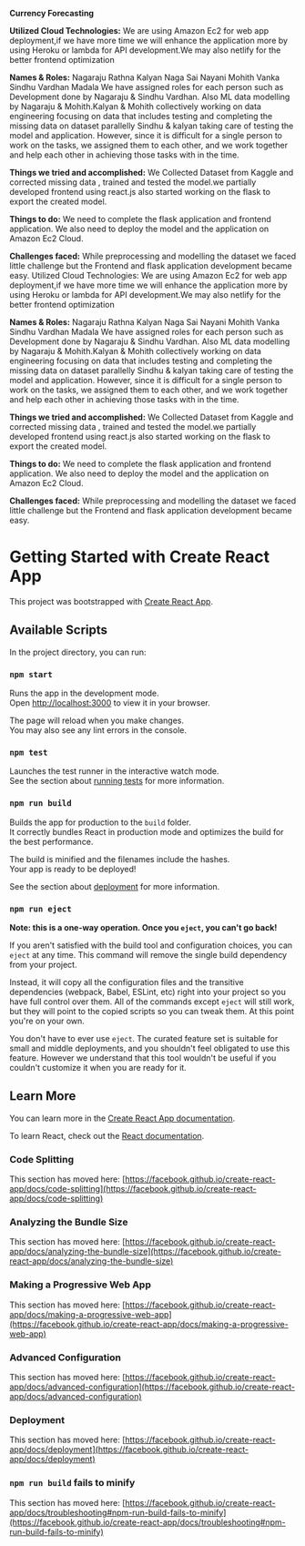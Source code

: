 **Currency Forecasting**


**Utilized Cloud Technologies:**
We are using Amazon Ec2 for web app deployment,if we have more time we
will enhance the application more by using Heroku or lambda for API
development.We may also netlify for the better frontend optimization

**Names & Roles:**
Nagaraju Rathna
Kalyan Naga Sai Nayani
Mohith Vanka
Sindhu Vardhan Madala
We have assigned roles for each person such as Development done by Nagaraju
& Sindhu Vardhan. Also ML data modelling by Nagaraju & Mohith.Kalyan &
Mohith collectively working on data engineering focusing on data that includes
testing and completing the missing data on dataset parallelly Sindhu & kalyan
taking care of testing the model and application. However, since it is difficult for
a single person to work on the tasks, we assigned them to each other, and we work
together and help each other in achieving those tasks with in the time.

**Things we tried and accomplished:**
We Collected Dataset from Kaggle and corrected missing data , trained and tested
the model.we partially developed frontend using react.js also started working on
the flask to export the created model.

**Things to do:**
We need to complete the flask application and frontend application. We also need
to deploy the model and the application on Amazon Ec2 Cloud.

**Challenges faced:**
While preprocessing and modelling the dataset we faced little challenge but the
Frontend and flask application development became easy.
Utilized Cloud Technologies:
We are using Amazon Ec2 for web app deployment,if we have more time we
will enhance the application more by using Heroku or lambda for API
development.We may also netlify for the better frontend optimization

**Names & Roles:**
Nagaraju Rathna
Kalyan Naga Sai Nayani
Mohith Vanka
Sindhu Vardhan Madala
We have assigned roles for each person such as Development done by Nagaraju
& Sindhu Vardhan. Also ML data modelling by Nagaraju & Mohith.Kalyan &
Mohith collectively working on data engineering focusing on data that includes
testing and completing the missing data on dataset parallelly Sindhu & kalyan
taking care of testing the model and application. However, since it is difficult for
a single person to work on the tasks, we assigned them to each other, and we work
together and help each other in achieving those tasks with in the time.

**Things we tried and accomplished:**
We Collected Dataset from Kaggle and corrected missing data , trained and tested
the model.we partially developed frontend using react.js also started working on
the flask to export the created model.

**Things to do:**
We need to complete the flask application and frontend application. We also need
to deploy the model and the application on Amazon Ec2 Cloud.

**Challenges faced:**
While preprocessing and modelling the dataset we faced little challenge but the
Frontend and flask application development became easy.

# Getting Started with Create React App

This project was bootstrapped with [Create React App](https://github.com/facebook/create-react-app).

## Available Scripts

In the project directory, you can run:

### `npm start`

Runs the app in the development mode.\
Open [http://localhost:3000](http://localhost:3000) to view it in your browser.

The page will reload when you make changes.\
You may also see any lint errors in the console.

### `npm test`

Launches the test runner in the interactive watch mode.\
See the section about [running tests](https://facebook.github.io/create-react-app/docs/running-tests) for more information.

### `npm run build`

Builds the app for production to the `build` folder.\
It correctly bundles React in production mode and optimizes the build for the best performance.

The build is minified and the filenames include the hashes.\
Your app is ready to be deployed!

See the section about [deployment](https://facebook.github.io/create-react-app/docs/deployment) for more information.

### `npm run eject`

**Note: this is a one-way operation. Once you `eject`, you can't go back!**

If you aren't satisfied with the build tool and configuration choices, you can `eject` at any time. This command will remove the single build dependency from your project.

Instead, it will copy all the configuration files and the transitive dependencies (webpack, Babel, ESLint, etc) right into your project so you have full control over them. All of the commands except `eject` will still work, but they will point to the copied scripts so you can tweak them. At this point you're on your own.

You don't have to ever use `eject`. The curated feature set is suitable for small and middle deployments, and you shouldn't feel obligated to use this feature. However we understand that this tool wouldn't be useful if you couldn't customize it when you are ready for it.

## Learn More

You can learn more in the [Create React App documentation](https://facebook.github.io/create-react-app/docs/getting-started).

To learn React, check out the [React documentation](https://reactjs.org/).

### Code Splitting

This section has moved here: [https://facebook.github.io/create-react-app/docs/code-splitting](https://facebook.github.io/create-react-app/docs/code-splitting)

### Analyzing the Bundle Size

This section has moved here: [https://facebook.github.io/create-react-app/docs/analyzing-the-bundle-size](https://facebook.github.io/create-react-app/docs/analyzing-the-bundle-size)

### Making a Progressive Web App

This section has moved here: [https://facebook.github.io/create-react-app/docs/making-a-progressive-web-app](https://facebook.github.io/create-react-app/docs/making-a-progressive-web-app)

### Advanced Configuration

This section has moved here: [https://facebook.github.io/create-react-app/docs/advanced-configuration](https://facebook.github.io/create-react-app/docs/advanced-configuration)

### Deployment

This section has moved here: [https://facebook.github.io/create-react-app/docs/deployment](https://facebook.github.io/create-react-app/docs/deployment)

### `npm run build` fails to minify

This section has moved here: [https://facebook.github.io/create-react-app/docs/troubleshooting#npm-run-build-fails-to-minify](https://facebook.github.io/create-react-app/docs/troubleshooting#npm-run-build-fails-to-minify)
